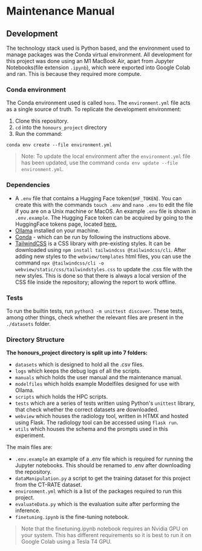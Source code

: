 # Maintenance Manual

## Development

The technology stack used is Python based, and the environment used to manage packages was the Conda virtual environment. All development for this project was done using an M1 MacBook Air, apart from Jupyter Notebooks(file extension `.ipynb`), which were exported into Google Colab and ran. This is because they required more compute. 

### Conda environment

The Conda environment used is called `hons`. The `environment.yml` file acts as a single source of truth. 
To replicate the development environment:
1. Clone this repository.
2. `cd` into the `honours_project` directory
3. Run the command: 

```
conda env create --file environment.yml
```

> Note: To update the local environment after the `environment.yml` file has been updated, use the command ```conda env update --file environment.yml```. 

### Dependencies

- A `.env` file that contains a Hugging Face token(`$HF_TOKEN`). You can create this with the commands `touch .env` and `nano .env` to edit the file if you are on a Unix machine or MacOS. An example `.env` file is shown in `.env.example`. The Hugging Face token can be acquired by going to the HuggingFace tokens page, located [here.](https://huggingface.co/settings/tokens)
- [Ollama](https://ollama.com/download) installed on your machine.
- [Conda](https://www.anaconda.com/docs/getting-started/miniconda/install) - which can be run by following the instructions above.
- [TailwindCSS](https://tailwindcss.com/docs/installation/tailwind-cli) is a CSS library with pre-existing styles. It can be downloaded using `npm install tailwindcss @tailwindcss/cli`. After adding new styles to the `webview/templates` html files, you can use the command `npx @tailwindcss/cli -o webview/static/css/tailwindstyles.css` to update the .css file with the new styles. This is done so that there is always a local version of the CSS file inside the repository; allowing the report to work offline.  

### Tests

To run the builtin tests, run
```python3 -m unittest discover```. These tests, among other things, check whether the relevant files are present in the `./datasets` folder. 


 

### Directory Structure

**The honours_project directory is split up into 7 folders:**
- `datasets` which is designed to hold all the .csv files. 
- `logs` which keeps the debug logs of all the scripts.
- `manuals` which holds the user manual and the maintenance manual.
- `modelfiles` which holds example Modelfiles designed for use with Ollama.
- `scripts` which holds the HPC scripts.
- `tests` which are a series of tests written using Python's `unittest` library, that check whether the correct datasets are downloaded. 
- `webview` which houses the radiology tool, written in HTMX and hosted using Flask. The radiology tool can be accessed using `flask run`. 
- `utils` which houses the schema and the prompts used in this experiment.

The main files are:

- `.env.example` an example of a .env file which is required for running the Jupyter notebooks. This should be renamed to .env after downloading the repository. 
- `dataManipulation.py` a script to get the training dataset for this project from the CT-RATE dataset.
- `environment.yml` which is a list of the packages required to run this project. 
- `evaluateData.py` which is the evaluation suite after performing the inference.
- `finetuning.ipynb` is the fine-tuning notebook.
> Note that the finetuning.ipynb notebook requires an Nvidia GPU on your system. This has different requirements so it is best to run it on Google Colab using a Tesla T4 GPU.

